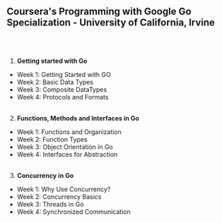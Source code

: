 ## **Coursera's Programming with Google Go Specialization - University of California, Irvine**
<br/><br/>
1. **Getting started with Go**
- Week 1: Getting Started with GO
- Week 2: Basic Data Types
- Week 3: Composite DataTypes
- Week 4: Protocols and Formats
<br/><br/>
2. **Functions, Methods and Interfaces in Go**
- Week 1: Functions and Organization
- Week 2: Function Types
- Week 3: Object Orientation in Go
- Week 4: Interfaces for Abstraction
<br/><br/>
3. **Concurrency in Go**
- Week 1: Why Use Concurrency?
- Week 2: Concurrency Basics
- Week 3: Threads in Go
- Week 4: Synchronized Communication
